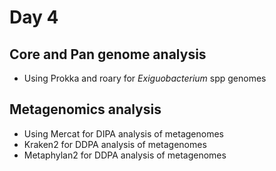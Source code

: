 # Day 4 

## Core and Pan genome analysis 

- Using Prokka and roary for *Exiguobacterium* spp genomes

## Metagenomics analysis

- Using Mercat for DIPA analysis of metagenomes
- Kraken2 for DDPA analysis of metagenomes
- Metaphylan2 for DDPA analysis of metagenomes

